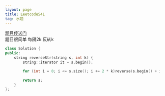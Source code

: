 ```yaml
---
layout: page
title: Leetcode541
tag: 水题
---
```

[题目传送门](https://leetcode-cn.com/problems/reverse-string-ii/)  
题目很简单 每隔2k 反转k
```cpp
class Solution {
public:
    string reverseStr(string s, int k) {
        string::iterator it = s.begin();

        for (int i = 0; i <= s.size(); i += 2 * k)reverse(s.begin() + i, s.begin() + min(i+k, (int)s.size()));
        
        return s;
    }
};
```